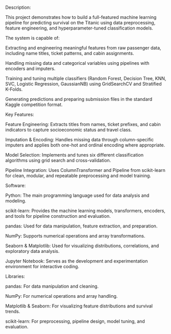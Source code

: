Description:

This project demonstrates how to build a full-featured machine learning pipeline for predicting survival on the Titanic using data preprocessing, feature engineering, and hyperparameter-tuned classification models.

The system is capable of:

Extracting and engineering meaningful features from raw passenger data, including name titles, ticket patterns, and cabin assignments.

Handling missing data and categorical variables using pipelines with encoders and imputers.

Training and tuning multiple classifiers (Random Forest, Decision Tree, KNN, SVC, Logistic Regression, GaussianNB) using GridSearchCV and Stratified K-Folds.

Generating predictions and preparing submission files in the standard Kaggle competition format.

Key Features:

Feature Engineering: Extracts titles from names, ticket prefixes, and cabin indicators to capture socioeconomic status and travel class.

Imputation & Encoding: Handles missing data through column-specific imputers and applies both one-hot and ordinal encoding where appropriate.

Model Selection: Implements and tunes six different classification algorithms using grid search and cross-validation.

Pipeline Integration: Uses ColumnTransformer and Pipeline from scikit-learn for clean, modular, and repeatable preprocessing and model training.

Software:

Python: The main programming language used for data analysis and modeling.

scikit-learn: Provides the machine learning models, transformers, encoders, and tools for pipeline construction and evaluation.

pandas: Used for data manipulation, feature extraction, and preparation.

NumPy: Supports numerical operations and array transformations.

Seaborn & Matplotlib: Used for visualizing distributions, correlations, and exploratory data analysis.

Jupyter Notebook: Serves as the development and experimentation environment for interactive coding.

Libraries:

pandas: For data manipulation and cleaning.

NumPy: For numerical operations and array handling.

Matplotlib & Seaborn: For visualizing feature distributions and survival trends.

scikit-learn: For preprocessing, pipeline design, model tuning, and evaluation.

